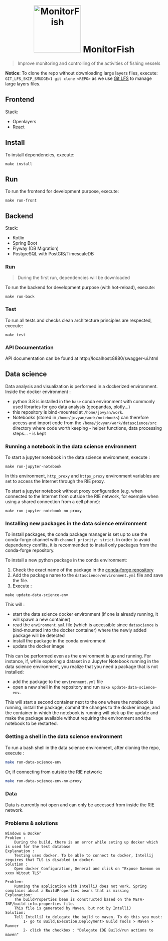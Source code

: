 <h1 align="center">
  <img src="https://d33wubrfki0l68.cloudfront.net/daf4a5624cac646b0bc921d0a72ae1cf1912b902/35340/img/eig4/monitorfish.png" alt="MonitorFish" title="MonitorFish" height="150px" />
  MonitorFish
</h1>

> Improve monitoring and controlling of the activities of fishing vessels

**Notice**: To clone the repo without downloading large layers files, execute: `GIT_LFS_SKIP_SMUDGE=1 git clone <REPO>` as we use [Git LFS](https://git-lfs.github.com/) to manage large layers files.
## Frontend

Stack:
- Openlayers
- React

## Install

To install dependencies, execute:
```shell
make install
```

## Run

To run the frontend for development purpose, execute:
```shell
make run-front
```

## Backend

Stack:
- Kotlin
- Spring Boot
- Flyway (DB Migration)
- PostgreSQL with PostGIS/TimescaleDB

### Run

> During the first run, dependencies will be downloaded

To run the backend for development purpose (with hot-reload), execute:
```shell
make run-back
```

### Test

To run all tests and checks clean architecture principles are respected, execute:
```shell
make test
```

### API Documentation

API documentation can be found at http://localhost:8880/swagger-ui.html

## Data science

Data analysis and visualization is performed in a dockerized environment. Inside the docker environment :
* python 3.8 is installed in the `base` conda environment with commonly used libraries for geo data analysis (geopandas, plotly...)
* this repository is bind-mounted at `/home/jovyan/work`.
* Notebooks (stored in `/home/jovyan/work/notebooks`) can therefore access and import code from the `/home/jovyan/work/datascience/src` directory where code worth keeping - helper functions, data processing steps... - is kept

### Running a notebook in the data science environment
To start a jupyter notebook in the data science environment, execute :
```shell
make run-jupyter-notebook
```

In this environment, `http_proxy` and `https_proxy` environment variables are set to access the Internet through the RIE proxy.

To start a jupyter notebook without proxy configuration (e.g. when connected to the Internet from outside the RIE network, for exemple when using a shared connection from a cell phone):

```shell
make run-jupyter-notebook-no-proxy
```

### Installing new packages in the data science environment
To install packages, the conda package manager is set up to use the conda-forge channel with `channel_priority: strict`. In order to avoid dependency conflits, it is recommended to install only packages from the conda-forge repository.

To install a new python package in the conda environment:
1. Check the exact name of the package in the [conda-forge repository](https://anaconda.org/conda-forge)
2. Add the package name to the `datascience/environment.yml` file and save the file.
3. Execute :
```shell
make update-data-science-env
```
This will :
* start the data science docker environment (if one is already running, it will spawn a new container)
* read the `environment.yml` file (which is accessible since `datascience` is bind-mounted into the docker container) where the newly added package will be detected
* install the package in the conda environment
* update the docker image

This can be performed even as the environment is up and running. For instance, if, while exploring a dataset in a Jupyter Notebook running in the data science environment, you realize that you need a package that is not installed: 
* add the package to the `environment.yml` file
* open a new shell in the repository and run `make update-data-science-env`.

This will start a second container next to the one where the notebook is running, install the package, commit the changes to the docker image, and the container in which the notebook is running will pick up the update and make the package available without requiring the environment and the notebook to be restarted.

### Getting a shell in the data science environment
To run a bash shell in the data science environment, after cloning the repo, execute :
```bash
make run-data-science-env
```
Or, if connecting from outside the RIE network:
```bash
make run-data-science-env-no-proxy
```

### Data
Data is currently not open and can only be accessed from inside the RIE network.

### Problems & solutions

```
Windows & Docker
Problem :
    During the build, there is an error while seting up docker which is used for the test database
Explanation :
    Testing uses docker. To be able to connect to docker, Intellij requires that TLS is disabled in docker.
Solution :
    Open docker Configuration, General and click on "Expose Daemon on xxxx Witout TLS"
```

```
Problem:
    Running the application with IntelliJ does not work. Spring complains about a BuildProperties beans that is missing
Explanation:
    The buildProperties bean is constructed based on the META-INF/build-info.properties file.
    This file is generated by Maven, but not by IntelliJ
Solution:
    Tell IntelliJ to delegate the build to maven. To do this you must:
        1- go to Build,Execution,Deployment> Build Tools > Maven > Runner
        2- click the checkbox : "Delegate IDE Build/run actions to maven"
```
